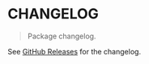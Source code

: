 # CHANGELOG

> Package changelog.

See [GitHub Releases](https://github.com/stdlib-js/constants-float64-sqrt-half-pi/releases) for the changelog.